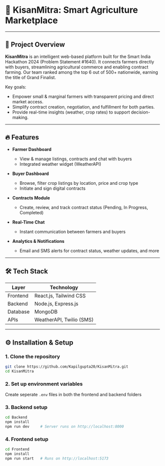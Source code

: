 # 🌾 KisanMitra: Smart Agriculture Marketplace

---

## 🚀 Project Overview
**KisanMitra** is an intelligent web-based platform built for the Smart India Hackathon 2024 (Problem Statement #1640). It connects farmers directly with buyers, streamlining agricultural commerce and enabling contract farming. Our team ranked among the top 6 out of 500+ nationwide, earning the title of Grand Finalist.

Key goals:
- Empower small & marginal farmers with transparent pricing and direct market access.
- Simplify contract creation, negotiation, and fulfillment for both parties.
- Provide real-time insights (weather, crop rates) to support decision-making.

---

## 🔥 Features

* **Farmer Dashboard**

  * View & manage listings, contracts and chat with buyers
  * Integrated weather widget (WeatherAPI)
* **Buyer Dashboard**

  * Browse, filter crop listings by location, price and crop type
  * Initiate and sign digital contracts
* **Contracts Module**

  * Create, review, and track contract status (Pending, In Progress, Completed)
* **Real-Time Chat**

  * Instant communication between farmers and buyers
* **Analytics & Notifications**

  * Email and SMS alerts for contract status, weather updates, and more

---

## 🛠 Tech Stack

| Layer          | Technology                 |
| -------------- | -------------------------- |
| Frontend       | React.js, Tailwind CSS     |
| Backend        | Node.js, Express.js        |
| Database       | MongoDB                    |
| APIs           | WeatherAPI, Twilio (SMS)   |

---

## ⚙️ Installation & Setup

### 1. Clone the repository

```bash
git clone https://github.com/Kapilgupta20/KisanMitra.git
cd KisanMitra
```

### 2. Set up environment variables

Create seperate `.env` files in both the frontend and backend folders

### 3. Backend setup

```bash
cd Backend
npm install
npm run dev     # Server runs on http://localhost:8000
```

### 4. Frontend setup

```bash
cd Frontend
npm install
npm run start   # Runs on http://localhost:5173
```
